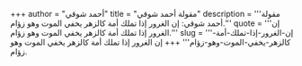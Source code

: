 +++
author = "أحمد شوقي"
title = "مقولة أحمد شوقي"
description = '''مقولة أحمد شوقي: إن الغرور إذا تملك أمة كالزهر يخفي الموت وهو زؤام.'''
quote = '''إن الغرور إذا تملك أمة كالزهر يخفي الموت وهو زؤام.'''
slug = '''إن-الغرور-إذا-تملك-أمة-كالزهر-يخفي-الموت-وهو-زؤام'''
+++
إن الغرور إذا تملك أمة كالزهر يخفي الموت وهو زؤام.
